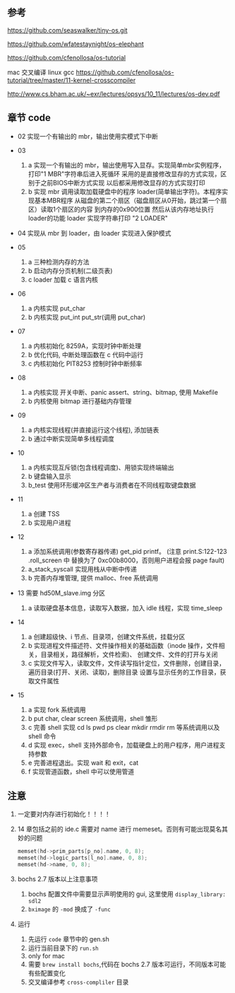 ## 参考
https://github.com/seaswalker/tiny-os.git

https://github.com/wfatestaynight/os-elephant

https://github.com/cfenollosa/os-tutorial

mac 交叉编译 linux gcc
https://github.com/cfenollosa/os-tutorial/tree/master/11-kernel-crosscompiler

http://www.cs.bham.ac.uk/~exr/lectures/opsys/10_11/lectures/os-dev.pdf

## 章节 code
- 02 实现一个有输出的 mbr，输出使用实模式下中断
- 03
    1. a 实现一个有输出的 mbr，输出使用写入显存。实现简单mbr实例程序，打印"1 MBR"字符串后进入死循环
       采用的是直接修改显存的方式实现，区别于之前BIOS中断方式实现
       以后都采用修改显存的方式实现打印
    2. b 实现 mbr 调用读取加载硬盘中的程序 loader(简单输出字符)。本程序实现基本MBR程序
       从磁盘的第二个扇区（磁盘扇区从0开始，跳过第一个扇区）读取1个扇区的内容
       到内存的0x900位置
       然后从该内存地址执行loader的功能
       loader 实现字符串打印 "2 LOADER"
- 04 实现从 mbr 到 loader，由 loader 实现进入保护模式
- 05 
    1. a 三种检测内存的方法
    2. b 启动内存分页机制(二级页表)
    3. c loader 加载 c 语言内核
- 06
    1. a 内核实现 put_char
    2. b 内核实现 put_int put_str(调用 put_char)
- 07
    1. a 内核初始化 8259A，实现时钟中断处理
    2. b 优化代码, 中断处理函数在 c 代码中运行 
    3. c 内核初始化 PIT8253 控制时钟中断频率
- 08
    1. a 内核实现 开关中断、panic assert、string、bitmap, 使用 Makefile
    2. b 内核使用 bitmap 进行基础内存管理
- 09 
    1. a 内核实现线程(并直接运行这个线程), 添加链表
    2. b 通过中断实现简单多线程调度
    
- 10 
    1. a 内核实现互斥锁(包含线程调度)、用锁实现终端输出
    2. b 键盘输入显示
    3. b_test 使用环形缓冲区生产者与消费者在不同线程取键盘数据

- 11 
    1. a 创建 TSS
    2. b 实现用户进程
- 12 
    1. a 添加系统调用(参数寄存器传递) get_pid printf。
       (注意 print.S:122-123 .roll_screen 中 替换为了 0xc00b8000，否则用户进程会报 page fault)
    2. a_stack_syscall 实现用栈从中断中传递
    2. b 完善内存堆管理, 提供 malloc、free 系统调用

- 13 需要 hd50M_slave.img 分区
    1. a 读取硬盘基本信息，读取写入数据，加入 idle 线程，实现 time_sleep
- 14
    1. a 创建超级快、i 节点、目录项，创建文件系统，挂载分区
    2. b 实现进程文件描述符、文件操作相关的基础函数（inode 操作，文件相关，目录相关，路径解析，文件检索)、
        创建文件、文件的打开与关闭
    3. c 实现文件写入，读取文件，文件读写指针定位，文件删除，创建目录，遍历目录(打开、关闭、读取)，删除目录
        设置与显示任务的工作目录，获取文件属性
- 15
    1. a 实现 fork 系统调用
    2. b put char, clear screen 系统调用，shell 雏形
    3. c 完善 shell 实现 cd ls pwd ps clear mkdir rmdir rm 等系统调用以及 shell 命令
    4. d 实现 exec，shell 支持外部命令，加载硬盘上的用户程序，用户进程支持参数
    5. e 完善进程退出。实现 wait 和 exit，cat
    6. f 实现管道函数，shell 中可以使用管道
    
## 注意 
1. 一定要对内存进行初始化！！！！
2. 14 章包括之前的 ide.c 需要对 name 进行 memeset。否则有可能出现莫名其妙的问题
   ```c++
   memset(hd->prim_parts[p_no].name, 0, 8);
   memset(hd->logic_parts[l_no].name, 0, 8);
   memset(hd->name, 0, 8);
   ```
3. bochs 2.7 版本以上注意事项
    1. bochs 配置文件中需要显示声明使用的 gui, 这里使用 `display_library: sdl2`
    2. `bximage` 的 `-mod` 换成了 `-func`
    
4. 运行
    1. 先运行 `code` 章节中的 gen.sh
    2. 运行当前目录下的 `run.sh`
    3. only for mac
    4. 需要 `brew install bochs`,代码在 bochs 2.7 版本可运行，不同版本可能有些配置变化
    5. 交叉编译参考 `cross-compliler` 目录
    

        